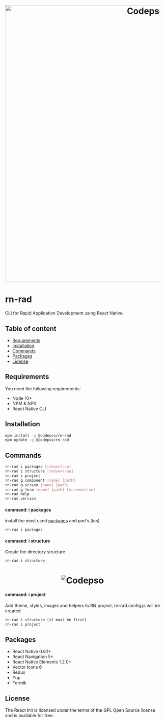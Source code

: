 <h1 align="center">
  <img src="https://codepso-comunity.s3.us-east-2.amazonaws.com/rn-rad/rn-rad-h-5.jpg" alt="Codepso" width="900">
</h1>

# rn-rad
CLI for Rapid Application Development using React Native.
## Table of content
- [Requirements](#requirements)
- [Installation](#installation)
- [Commands](#commands)
- [Packages](#packages)
- [License](#license)
## Requirements
You need the following requirements:
 - Node 10+
 - NPM & NPX
 - React Native CLI
## Installation
```bash
npm install -g @codepso/rn-rad
npm update -g @codepso/rn-rad
```
## Commands
```bash
rn-rad i packages [redux=true]
rn-rad i structure [redux=true]
rn-rad i project
rn-rad g component [name] [path]
rn-rad g screen [name] [path]
rn-rad g form [name] [path] [screen=true]
rn-rad help
rn-rad version
```
#### command: i packages
install the most used [packages](#packages) and pod's (ios)
```bash
rn-rad i packages
```
#### command: i structure
Create the directory structure
```bash
rn-rad i structure
```
<h1 align="center">
  <img src="https://codepso-comunity.s3.us-east-2.amazonaws.com/rn-rad/rn-rad-s-3.jpg" alt="Codepso">
</h1>

#### command: i project
Add theme, styles, images and helpers to RN project, rn-rad.config.js will be created
```bash
rn-rad i structure (it must be first)
rn-rad i project
```
## Packages
- React Native 0.6.1+
- React Navigation 5+
- React Native Elements 1.2.0+
- Vector Icons 6
- Redux
- Yup
- Formik 
## License
The React Init is licensed under the terms of the GPL Open Source license and is available for free.
